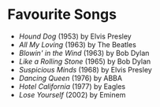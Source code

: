 # Favourite Songs

- *Hound Dog* (1953) by Elvis Presley
- *All My Loving* (1963) by The Beatles
- *Blowin' in the Wind* (1963) by Bob Dylan
- *Like a Rolling Stone* (1965) by Bob Dylan
- *Suspicious Minds* (1968) by Elvis Presley
- *Dancing Queen* (1976) by ABBA
- *Hotel California* (1977) by Eagles
- *Lose Yourself* (2002) by Eminem
